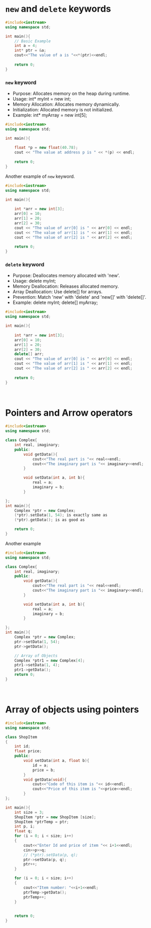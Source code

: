 # `new` and `delete` keywords

```cpp
#include<iostream>
using namespace std;

int main(){
    // Basic Example
    int a = 4;
    int* ptr = &a;
    cout<<"The value of a is "<<*(ptr)<<endl;
  
    return 0;
}

```

### `new` keyword

- Purpose: Allocates memory on the heap during runtime.
- Usage: int* myInt = new int;
- Memory Allocation: Allocates memory dynamically.
- Initialization: Allocated memory is not initialized.
- Example: int* myArray = new int[5];

```cpp
#include<iostream>
using namespace std;

int main(){
    
    float *p = new float(40.78);
    cout << "The value at address p is " << *(p) << endl;
    
    return 0;
}

```

Another example of `new` keyword.

```cpp
#include<iostream>
using namespace std;

int main(){
  
    int *arr = new int[3];
    arr[0] = 10;
    arr[1] = 20;
    arr[2] = 30;
    cout << "The value of arr[0] is " << arr[0] << endl;
    cout << "The value of arr[1] is " << arr[1] << endl;
    cout << "The value of arr[2] is " << arr[2] << endl;
   
    return 0;
}

```

### `delete` keyword

- Purpose: Deallocates memory allocated with 'new'.
- Usage: delete myInt;
- Memory Deallocation: Releases allocated memory.
- Array Deallocation: Use delete[] for arrays.
- Prevention: Match 'new' with 'delete' and 'new[]' with 'delete[]'.
- Example: delete myInt; delete[] myArray;


```cpp
#include<iostream>
using namespace std;

int main(){
  
    int *arr = new int[3];
    arr[0] = 10;
    arr[1] = 20;
    arr[2] = 30;
    delete[] arr;
    cout << "The value of arr[0] is " << arr[0] << endl;
    cout << "The value of arr[1] is " << arr[1] << endl;
    cout << "The value of arr[2] is " << arr[2] << endl;
   
    return 0;
}

```
<br>

# Pointers and Arrow operators

```cpp
#include<iostream>
using namespace std;

class Complex{
    int real, imaginary;
    public:
        void getData(){
            cout<<"The real part is "<< real<<endl;
            cout<<"The imaginary part is "<< imaginary<<endl;
        }

        void setData(int a, int b){
            real = a;
            imaginary = b;
        }

};
int main(){
    Complex *ptr = new Complex;
    (*ptr).setData(1, 54); is exactly same as
    (*ptr).getData(); is as good as 

    return 0;
}

```
Another example

```cpp
#include<iostream>
using namespace std;

class Complex{
    int real, imaginary;
    public:
        void getData(){
            cout<<"The real part is "<< real<<endl;
            cout<<"The imaginary part is "<< imaginary<<endl;
        }

        void setData(int a, int b){
            real = a;
            imaginary = b;
        }

};
int main(){
    Complex *ptr = new Complex;
    ptr->setData(1, 54);
    ptr->getData(); 

    // Array of Objects
    Complex *ptr1 = new Complex[4]; 
    ptr1->setData(1, 4); 
    ptr1->getData();
    return 0;
}

```

<br>

# Array of objects using pointers

```cpp
#include<iostream>
using namespace std;

class ShopItem
{
    int id;
    float price;
    public:
        void setData(int a, float b){
            id = a;
            price = b;
        }
        void getData(void){
            cout<<"Code of this item is "<< id<<endl;
            cout<<"Price of this item is "<<price<<endl;
        }
};

int main(){
    int size = 3;
    ShopItem *ptr = new ShopItem [size];
    ShopItem *ptrTemp = ptr;
    int p, i;
    float q;
    for (i = 0; i < size; i++)
    {
        cout<<"Enter Id and price of item "<< i+1<<endl;
        cin>>p>>q;
        // (*ptr).setData(p, q);
        ptr->setData(p, q);
        ptr++; 
    }

    for (i = 0; i < size; i++)
    {
        cout<<"Item number: "<<i+1<<endl;
        ptrTemp->getData();
        ptrTemp++;
    }
    
    
    return 0;
}

```